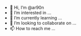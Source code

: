 - 👋 Hi, I’m @ar90n
- 👀 I’m interested in ...
- 🌱 I’m currently learning ...
- 💞️ I’m looking to collaborate on ...
- 📫 How to reach me ...

<!---
ar90n/ar90n is a ✨ special ✨ repository because its `README.md` (this file) appears on your GitHub profile.
You can click the Preview link to take a look at your changes.
--->
